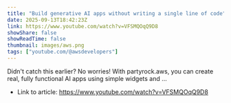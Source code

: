 ```yaml
---
title: "Build generative AI apps without writing a single line of code"
date: 2025-09-13T18:42:23Z
link: https://www.youtube.com/watch?v=VFSMQOqQ9D8
showShare: false
showReadTime: false
thumbnail: images/aws.png
tags: ["youtube.com/@awsdevelopers"]
---
```

Didn't catch this earlier? No worries! With partyrock.aws, you can create real, fully functional AI apps using simple widgets and ...

- Link to article: https://www.youtube.com/watch?v=VFSMQOqQ9D8